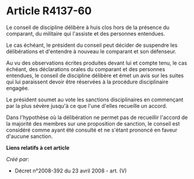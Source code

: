 # Article R4137-60

Le conseil de discipline délibère à huis clos hors de la présence du comparant, du militaire qui l'assiste et des personnes
entendues.

Le cas échéant, le président du conseil peut décider de suspendre les délibérations et d'entendre à nouveau le comparant et
son défenseur.

Au vu des observations écrites produites devant lui et compte tenu, le cas échéant, des déclarations orales du comparant et
des personnes entendues, le conseil de discipline délibère et émet un avis sur les suites qui lui paraissent devoir être
réservées à la procédure disciplinaire engagée.

Le président soumet au vote les sanctions disciplinaires en commençant par la plus sévère jusqu'à ce que l'une d'elles
recueille un accord.

Dans l'hypothèse où la délibération ne permet pas de recueillir l'accord de la majorité des membres sur une proposition de
sanction, le conseil est considéré comme ayant été consulté et ne s'étant prononcé en faveur d'aucune sanction.

**Liens relatifs à cet article**

_Créé par_:

  - Décret n°2008-392 du 23 avril 2008 - art. (V)
